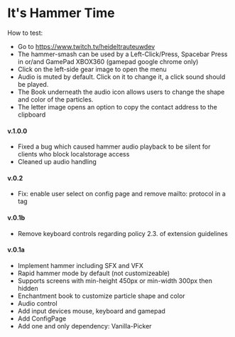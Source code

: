 # It's Hammer Time

How to test:

-   Go to https://www.twitch.tv/heideltrauteuwdev
-   The hammer-smash can be used by a Left-Click/Press, Spacebar Press in or/and GamePad XBOX360 (gamepad google chrome only)
-   Click on the left-side gear image to open the menu
-   Audio is muted by default. Click on it to change it, a click sound should be played.
-   The Book underneath the audio icon allows users to change the shape and color of the particles.
-   The letter image opens an option to copy the contact address to the clipboard

#### v.1.0.0

- Fixed a bug which caused hammer audio playback to be silent for clients who block localstorage access
- Cleaned up audio handling

#### v.0.2

-   Fix: enable user select on config page and remove mailto: protocol in a tag

#### v.0.1b

-   Remove keyboard controls regarding policy 2.3. of extension guidelines

#### v.0.1a

-   Implement hammer including SFX and VFX
-   Rapid hammer mode by default (not customizeable)
-   Supports screens with min-height 450px or min-width 300px then hidden
-   Enchantment book to customize particle shape and color
-   Audio control
-   Add input devices mouse, keyboard and gamepad
-   Add ConfigPage
-   Add one and only dependency: Vanilla-Picker
